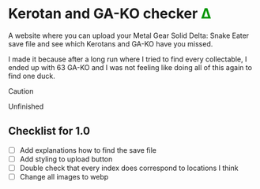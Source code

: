 # Kerotan and GA-KO checker <span style="color: #009600;">Δ</span>

A website where you can upload your Metal Gear Solid Delta: Snake Eater save file and see which Kerotans and GA-KO have you missed.

I made it because after a long run where I tried to find every collectable, I ended up with 63 GA-KO and I was not feeling like doing all of this again to find one duck.

> [!CAUTION]
> Unfinished

## Checklist for 1.0

- [ ] Add explanations how to find the save file
- [ ] Add styling to upload button
- [ ] Double check that every index does correspond to locations I think
- [ ] Change all images to webp
